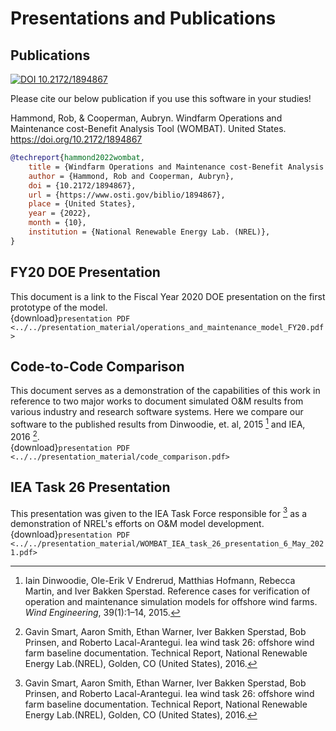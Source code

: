# Presentations and Publications
## Publications
[![DOI 10.2172/1894867](https://img.shields.io/badge/DOI-10.2172%2F1894867-brightgreen?link=https://doi.org/10.2172/1894867)](https://www.osti.gov/biblio/1894867)

Please cite our below publication if you use this software in your studies!

Hammond, Rob, & Cooperman, Aubryn. Windfarm Operations and Maintenance cost-Benefit Analysis Tool (WOMBAT). United States. https://doi.org/10.2172/1894867

```bibtex
@techreport{hammond2022wombat,
    title = {Windfarm Operations and Maintenance cost-Benefit Analysis Tool (WOMBAT)},
    author = {Hammond, Rob and Cooperman, Aubryn},
    doi = {10.2172/1894867},
    url = {https://www.osti.gov/biblio/1894867},
    place = {United States},
    year = {2022},
    month = {10},
    institution = {National Renewable Energy Lab. (NREL)},
}
```

## FY20 DOE Presentation

This document is a link to the Fiscal Year 2020 DOE presentation on the first prototype
of the model.
<br/>
{download}`presentation PDF <../../presentation_material/operations_and_maintenance_model_FY20.pdf>`

## Code-to-Code Comparison

This document serves as a demonstration of the capabilities of this work in reference to
two major works to document simulated O&M results from various industry and research
software systems. Here we compare our software to the published results from
Dinwoodie, et. al, 2015 [^dinwoodie2015reference] and IEA, 2016 [^smart2016iea].
<br/>
{download}`presentation PDF <../../presentation_material/code_comparison.pdf>`


## IEA Task 26 Presentation

This presentation was given to the IEA Task Force responsible for [^smart2016iea]
as a demonstration of NREL's efforts on O&M model development.
<br/>
{download}`presentation PDF <../../presentation_material/WOMBAT_IEA_task_26_presentation_6_May_2021.pdf>`

[^dinwoodie2015reference]: Iain Dinwoodie, Ole-Erik V Endrerud, Matthias Hofmann, Rebecca Martin, and Iver Bakken Sperstad. Reference cases for verification of operation and maintenance simulation models for offshore wind farms. *Wind Engineering*, 39(1):1–14, 2015.
[^smart2016iea]: Gavin Smart, Aaron Smith, Ethan Warner, Iver Bakken Sperstad, Bob Prinsen, and Roberto Lacal-Arantegui. Iea wind task 26: offshore wind farm baseline documentation. Technical Report, National Renewable Energy Lab.(NREL), Golden, CO (United States), 2016.
